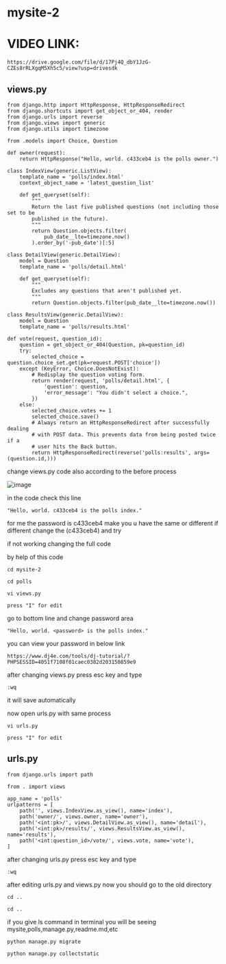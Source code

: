 # mysite-2

# VIDEO LINK:

```
https://drive.google.com/file/d/17Pj4Q_dbY1JzG-CZEs8rRLXgqM5Xh5c5/view?usp=drivesdk
```

## views.py

```
from django.http import HttpResponse, HttpResponseRedirect                                                                                                         
from django.shortcuts import get_object_or_404, render
from django.urls import reverse
from django.views import generic
from django.utils import timezone

from .models import Choice, Question

def owner(request):
    return HttpResponse("Hello, world. c433ceb4 is the polls owner.")

class IndexView(generic.ListView):
    template_name = 'polls/index.html'
    context_object_name = 'latest_question_list'

    def get_queryset(self):
        """
        Return the last five published questions (not including those set to be
        published in the future).
        """
        return Question.objects.filter(
            pub_date__lte=timezone.now()
        ).order_by('-pub_date')[:5]

class DetailView(generic.DetailView):
    model = Question
    template_name = 'polls/detail.html'

    def get_queryset(self):
        """
        Excludes any questions that aren't published yet.
        """
        return Question.objects.filter(pub_date__lte=timezone.now())

class ResultsView(generic.DetailView):
    model = Question
    template_name = 'polls/results.html'

def vote(request, question_id):
    question = get_object_or_404(Question, pk=question_id)
    try:
        selected_choice = question.choice_set.get(pk=request.POST['choice'])
    except (KeyError, Choice.DoesNotExist):
        # Redisplay the question voting form.
        return render(request, 'polls/detail.html', {
            'question': question,
            'error_message': "You didn't select a choice.",
        })
    else:
        selected_choice.votes += 1
        selected_choice.save()
        # Always return an HttpResponseRedirect after successfully dealing
        # with POST data. This prevents data from being posted twice if a
        # user hits the Back button.
        return HttpResponseRedirect(reverse('polls:results', args=(question.id,)))
```

change views.py code also according to the before process

![image](https://github.com/user-attachments/assets/0e197298-8392-4960-89c9-b472b5586acb)

in the code check this line
```
"Hello, world. c433ceb4 is the polls index."
```
for me the password is c433ceb4 make you u have the same or different if different change the (c433ceb4) and try

if not working changing the full code

by help of this code

```
cd mysite-2
```

```
cd polls
```

```
vi views.py
```

```
press "I" for edit
```

go to bottom line and change password area

```
"Hello, world. <password> is the polls index."
```

you can view your password in below link

```
https://www.dj4e.com/tools/dj-tutorial/?PHPSESSID=4051f7108f01caec0382d203150859e9
```

after changing views.py press esc key and type

```
:wq
```

it will save automatically

now open urls.py with same process

```
vi urls.py
```

```
press "I" for edit
```

## urls.py

```
from django.urls import path

from . import views

app_name = 'polls'
urlpatterns = [
    path('', views.IndexView.as_view(), name='index'),
    path('owner/', views.owner, name='owner'),
    path('<int:pk>/', views.DetailView.as_view(), name='detail'),
    path('<int:pk>/results/', views.ResultsView.as_view(), name='results'),
    path('<int:question_id>/vote/', views.vote, name='vote'),
]
```

after changing urls.py press esc key and type

```
:wq
```

after editing urls.py and views.py now you should go to the old directory

```
cd ..
```

```
cd ..
```

if you give ls command in terminal you will be seeing mysite,polls,manage.py,readme.md,etc

```
python manage.py migrate
```

```
python manage.py collectstatic
```

